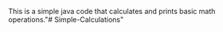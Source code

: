 This is a simple java code that calculates and prints basic math operations."# Simple-Calculations" 
